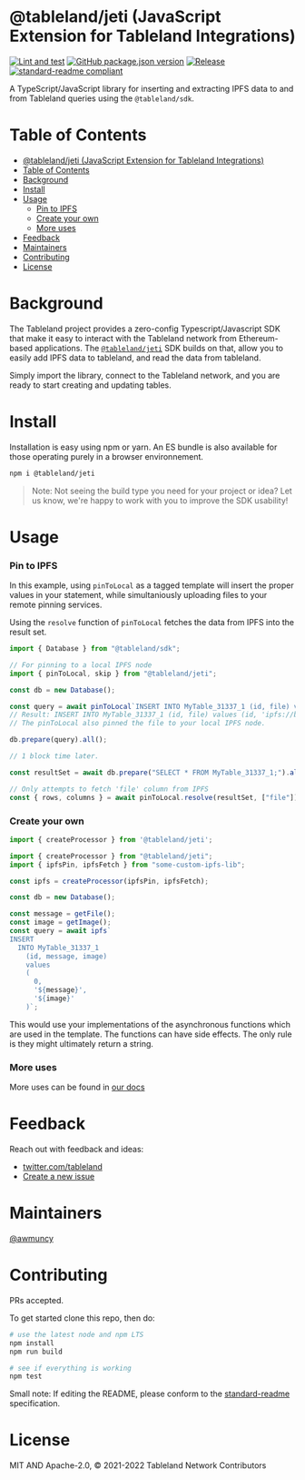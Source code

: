 # @tableland/jeti (JavaScript Extension for Tableland Integrations)

[![Lint and test](https://github.com/tablelandnetwork/js-tableland/actions/workflows/lint-and-test.yml/badge.svg)](https://github.com/tablelandnetwork/js-tableland/actions/workflows/lint-and-test.yml)
[![GitHub package.json version](https://img.shields.io/github/package-json/v/tablelandnetwork/js-tableland.svg)](./package.json)
[![Release](https://img.shields.io/github/release/tablelandnetwork/js-tableland.svg)](https://github.com/tablelandnetwork/js-tableland/releases/latest)
[![standard-readme compliant](https://img.shields.io/badge/standard--readme-OK-green.svg)](https://github.com/RichardLitt/standard-readme)

A TypeScript/JavaScript library for inserting and extracting IPFS data to and from Tableland queries using the `@tableland/sdk`.

# Table of Contents

- [@tableland/jeti (JavaScript Extension for Tableland Integrations)](#tablelandjeti-javascript-extension-for-tableland-integrations)
- [Table of Contents](#table-of-contents)
- [Background](#background)
- [Install](#install)
- [Usage](#usage)
  - [Pin to IPFS](#pin-to-ipfs)
  - [Create your own](#create-your-own)
  - [More uses](#more-uses)
- [Feedback](#feedback)
- [Maintainers](#maintainers)
- [Contributing](#contributing)
- [License](#license)

# Background

The Tableland project provides a zero-config Typescript/Javascript SDK that make it easy to interact with the Tableland network from Ethereum-based applications. The [`@tableland/jeti`](https://github.com/tablelandnetwork/js-tableland-ipfs) SDK builds on that, allow you to easily add IPFS data to tableland, and read the data from tableland.

Simply import the library, connect to the Tableland network, and you are ready to start creating and updating tables.

# Install

Installation is easy using npm or yarn. An ES bundle is also available for those operating purely in a browser environnement.

```bash
npm i @tableland/jeti
```

> Note: Not seeing the build type you need for your project or idea? Let us know, we're happy to work with you to improve the SDK usability!

# Usage

### Pin to IPFS

In this example, using `pinToLocal` as a tagged template will insert the proper values in your statement, while simultaniously uploading files to your remote pinning services.

Using the `resolve` function of `pinToLocal` fetches the data from IPFS into the result set.

```JavaScript
import { Database } from "@tableland/sdk";

// For pinning to a local IPFS node
import { pinToLocal, skip } from "@tableland/jeti";

const db = new Database();

const query = await pinToLocal`INSERT INTO MyTable_31337_1 (id, file) values (1, '${file}');`
// Result: INSERT INTO MyTable_31337_1 (id, file) values (id, 'ipfs://bafy...etc');
// The pinToLocal also pinned the file to your local IPFS node.

db.prepare(query).all();

// 1 block time later.

const resultSet = await db.prepare("SELECT * FROM MyTable_31337_1;").all();

// Only attempts to fetch 'file' column from IPFS
const { rows, columns } = await pinToLocal.resolve(resultSet, ["file"]);

```

### Create your own

```JavaScript
import { createProcessor } from '@tableland/jeti';

import { createProcessor } from "@tableland/jeti";
import { ipfsPin, ipfsFetch } from "some-custom-ipfs-lib";

const ipfs = createProcessor(ipfsPin, ipfsFetch);

const db = new Database();

const message = getFile();
const image = getImage();
const query = await ipfs`
INSERT
  INTO MyTable_31337_1
    (id, message, image)
    values
    (
      0,
      '${message}',
      '${image}'
    )`;
```

This would use your implementations of the asynchronous functions which are used in the template. The functions can have side effects. The only rule is they might ultimately return a string.

### More uses

More uses can be found in [our docs](https://docs.tableland.xyz)

# Feedback

Reach out with feedback and ideas:

- [twitter.com/tableland](https://twitter.com/tableland)
- [Create a new issue](https://github.com/tablelandnetwork/js-tableland/issues)

# Maintainers

[@awmuncy](https://github.com/awmuncy)

# Contributing

PRs accepted.

To get started clone this repo, then do:

```bash
# use the latest node and npm LTS
npm install
npm run build

# see if everything is working
npm test
```

Small note: If editing the README, please conform to the
[standard-readme](https://github.com/RichardLitt/standard-readme) specification.

# License

MIT AND Apache-2.0, © 2021-2022 Tableland Network Contributors
